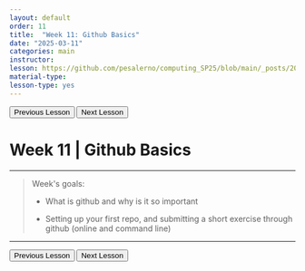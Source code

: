 ```yaml
---
layout: default
order: 11
title:  "Week 11: Github Basics"
date: "2025-03-11"
categories: main
instructor: 
lesson: https://github.com/pesalerno/computing_SP25/blob/main/_posts/2025-02-25-7_Week_7.md
material-type: 
lesson-type: yes
---
```


<a href="https://pesalerno.github.io/computing_SP25/main/2025/03/18/10_Week_10.html"><button>Previous Lesson</button></a>    <a href="https://pesalerno.github.io/computing_SP25/main/2025/03/11/13_Week_12.html"><button>Next Lesson</button></a> 

# Week 11 | Github Basics

------------
>Week's goals:
>
>- What is github and why is it so important
>
>- Setting up your first repo, and submitting a short exercise through github (online and command line)
>

--------------

<a href="https://pesalerno.github.io/computing_SP25/main/2025/03/18/10_Week_10.html"><button>Previous Lesson</button></a>    <a href="https://pesalerno.github.io/computing_SP25/main/2025/03/11/13_Week_12.html"><button>Next Lesson</button></a> 
